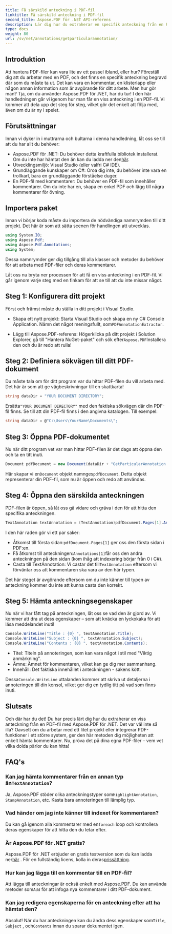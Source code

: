 ```yaml
---
title: Få särskild anteckning i PDF-fil
linktitle: Få särskild anteckning i PDF-fil
second_title: Aspose.PDF för .NET API-referens
description: Lär dig hur du extraherar en specifik anteckning från en PDF-fil med Aspose.PDF för .NET i denna detaljerade självstudiekurs på 2000 ord. Perfekt för utvecklare.
type: docs
weight: 80
url: /sv/net/annotations/getparticularannotation/
---
```

## Introduktion

Att hantera PDF-filer kan vara lite av ett pussel ibland, eller hur? Föreställ dig att du arbetar med en PDF, och det finns en specifik anteckning begravd där som du måste ta ut. Det kan vara en kommentar, en klisterlapp eller någon annan information som är avgörande för ditt arbete. Men hur gör man? Tja, om du använder Aspose.PDF för .NET, har du tur! I den här handledningen går vi igenom hur man får en viss anteckning i en PDF-fil. Vi kommer att dela upp det steg för steg, vilket gör det enkelt att följa med, även om du är ny i spelet.

## Förutsättningar

Innan vi dyker in i muttrarna och bultarna i denna handledning, låt oss se till att du har allt du behöver:

-  Aspose.PDF för .NET: Du behöver detta kraftfulla bibliotek installerat. Om du inte har hämtat den än kan du ladda ner den[här](https://releases.aspose.com/pdf/net/).
- Utvecklingsmiljö: Visual Studio (eller valfri C# IDE).
- Grundläggande kunskaper om C#: Oroa dig inte, du behöver inte vara en trollkarl, bara en grundläggande förståelse duger.
- En PDF-fil med kommentarer: Du behöver en PDF-fil som innehåller kommentarer. Om du inte har en, skapa en enkel PDF och lägg till några kommentarer för övning.

## Importera paket

Innan vi börjar koda måste du importera de nödvändiga namnrymden till ditt projekt. Det här är som att sätta scenen för handlingen att utvecklas.

```csharp
using System.IO;
using Aspose.Pdf;
using Aspose.Pdf.Annotations;
using System;
```

Dessa namnrymder ger dig tillgång till alla klasser och metoder du behöver för att arbeta med PDF-filer och deras kommentarer.

Låt oss nu bryta ner processen för att få en viss anteckning i en PDF-fil. Vi går igenom varje steg med en finkam för att se till att du inte missar något.

## Steg 1: Konfigurera ditt projekt

Först och främst måste du ställa in ditt projekt i Visual Studio. 

-  Skapa ett nytt projekt: Starta Visual Studio och skapa en ny C# Console Application. Nämn det något meningsfullt, som`PDFAnnotationExtractor`.
  
-  Lägg till Aspose.PDF-referens: Högerklicka på ditt projekt i Solution Explorer, gå till "Hantera NuGet-paket" och sök efter`Aspose.PDF`Installera den och du är redo att rulla!

## Steg 2: Definiera sökvägen till ditt PDF-dokument

Du måste tala om för ditt program var du hittar PDF-filen du vill arbeta med. Det här är som att ge vägbeskrivningar till en skattkarta!

```csharp
string dataDir = "YOUR DOCUMENT DIRECTORY";
```

 Ersätta`"YOUR DOCUMENT DIRECTORY"` med den faktiska sökvägen där din PDF-fil finns. Se till att din PDF-fil finns i den angivna katalogen. Till exempel:

```csharp
string dataDir = @"C:\Users\YourName\Documents\";
```

## Steg 3: Öppna PDF-dokumentet

Nu när ditt program vet var man hittar PDF-filen är det dags att öppna den och ta en titt inuti.

```csharp
Document pdfDocument = new Document(dataDir + "GetParticularAnnotation.pdf");
```

 Här skapar vi en`Document` objekt namnges`pdfDocument`. Detta objekt representerar din PDF-fil, som nu är öppen och redo att användas.

## Steg 4: Öppna den särskilda anteckningen

PDF-filen är öppen, så låt oss gå vidare och gräva i den för att hitta den specifika anteckningen.

```csharp
TextAnnotation textAnnotation = (TextAnnotation)pdfDocument.Pages[1].Annotations[1];
```

I den här raden gör vi ett par saker:
-  Åtkomst till första sidan:`pdfDocument.Pages[1]` ger oss den första sidan i PDF:en.
-  Få åtkomst till anteckningen:`Annotations[1]`får oss den andra anteckningen på den sidan (kom ihåg att indexering börjar från 0 i C#).
-  Casta till TextAnnotation: Vi castar det till`TextAnnotation` eftersom vi förväntar oss att kommentaren ska vara av den här typen.

Det här steget är avgörande eftersom om du inte känner till typen av anteckning kommer du inte att kunna casta den korrekt.

## Steg 5: Hämta anteckningsegenskaper

Nu när vi har fått tag på anteckningen, låt oss se vad den är gjord av. Vi kommer att dra ut dess egenskaper – som att knäcka en lyckokaka för att läsa meddelandet inuti!

```csharp
Console.WriteLine("Title : {0} ", textAnnotation.Title);
Console.WriteLine("Subject : {0} ", textAnnotation.Subject);
Console.WriteLine("Contents : {0} ", textAnnotation.Contents);
```

- Titel: Titeln på annoteringen, som kan vara något i stil med "Viktig anmärkning".
- Ämne: Ämnet för kommentaren, vilket kan ge dig mer sammanhang.
- Innehåll: Det faktiska innehållet i anteckningen - sakens kött.

 Dessa`Console.WriteLine` uttalanden kommer att skriva ut detaljerna i annoteringen till din konsol, vilket ger dig en tydlig titt på vad som finns inuti.

## Slutsats

Och där har du det! Du har precis lärt dig hur du extraherar en viss anteckning från en PDF-fil med Aspose.PDF för .NET. Det var väl inte så illa? Oavsett om du arbetar med ett litet projekt eller integrerar PDF-funktioner i ett större system, ger den här metoden dig möjligheten att enkelt hämta kommentarer. Nu, pröva det på dina egna PDF-filer – vem vet vilka dolda pärlor du kan hitta!

## FAQ's

###  Kan jag hämta kommentarer från en annan typ än`TextAnnotation`?  
 Ja, Aspose.PDF stöder olika anteckningstyper som`HighlightAnnotation`, `StampAnnotation`, etc. Kasta bara annoteringen till lämplig typ.

### Vad händer om jag inte känner till indexet för kommentaren?  
 Du kan gå igenom alla kommentarer med en`foreach` loop och kontrollera deras egenskaper för att hitta den du letar efter.

### Är Aspose.PDF för .NET gratis?  
 Aspose.PDF för .NET erbjuder en gratis testversion som du kan ladda ner[här](https://releases.aspose.com/) . För en fullständig licens, kolla in deras[prissättning](https://purchase.aspose.com/buy).

### Hur kan jag lägga till en kommentar till en PDF-fil?  
Att lägga till anteckningar är också enkelt med Aspose.PDF. Du kan använda metoder som`Add` för att infoga nya kommentarer i ditt PDF-dokument.

### Kan jag redigera egenskaperna för en anteckning efter att ha hämtat den?  
 Absolut! När du har anteckningen kan du ändra dess egenskaper som`Title`, `Subject` , och`Contents` innan du sparar dokumentet igen.
